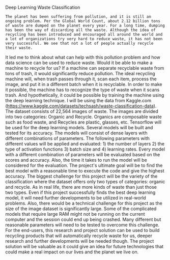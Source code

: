 Deep Learning Waste Classification

	The planet has been suffering from pollution, and it is still an ongoing problem. Per the Global World Count, about 2.12 billion tons of waste are dumped on the planet every year. For a long time, dumping has been the way of discarding all the waste. Although the idea of recycling has been introduced and encouraged all around the world and a lot of organizations try very hard to reduce waste, it has not been very successful. We see that not a lot of people actually recycle their waste. 
It led me to think about what can help with this pollution problem and how data science can be used to reduce waste. Would it be able to make a machine to recycle for us? If a machine can separate recyclable waste from tons of trash, it would significantly reduce pollution. The ideal recycling machine will, when trash passes through it, scan each item, process the image, and put it in a different batch when it is recyclable. In order to make it possible, the machine has to recognize the type of waste when it scans trash. And hypothetically, it could be possible by training the machine using the deep learning technique. 
I will be using the data from Kaggle.com (https://www.kaggle.com/datasets/techsash/waste-classification-data). The dataset consists of 22,564 images of waste. The images are divided into two categories: Organic and Recycle. Organics are composable waste such as food waste, and Recycles are plastic, glasses, etc. 
Tensorflow will be used for the deep learning models. Several models will be built and tested for its accuracy. The models will consist of dense layers with different combinations of parameters. The following parameters with different values will be applied and evaluated: 1) the number of layers 2) the type of activation functions 3) batch size and 4) learning rates. Every model with a different combination of parameters will be evaluated based on the scores and accuracy. Also, the time it takes to run the model will be considered for the evaluation. The project's ultimate goal will be to find the best model with a reasonable time to execute the code and give the highest accuracy. 
	The biggest challenge for this project will be the variety of the classification where the dataset offers only two types of categories: organic and recycle. As in real life, there are more kinds of waste than just those two types. Even if this project successfully finds the best deep learning model, it will need further developments to be utilized in real-world problems. 
	Also, there would be a technical challenge for this project as the size of the image dataset is significantly large. Some of the complicated models that require large RAM might not be running on the current computer and the session could end up being crashed. Many different but reasonable parameters will need to be tested to overcome this challenge. 
	For the end-users, this research and project solution can be used to build recycling products that will automatically recycle waste for us, deeper research and further developments will be needed though. The project solution will be valuable as it could give an idea for future technologies that could make a real impact on our lives and the planet we live on. 
